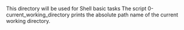 This directory will be used for Shell basic tasks
The script 0-current_working_directory prints the absolute path name of the current working directory.
